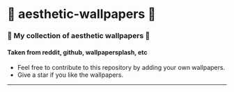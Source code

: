 # 🌟 aesthetic-wallpapers 🌟

### 🍿 My collection of aesthetic wallpapers 🍿

#### Taken from reddit, github, wallpapersplash, etc

* Feel free to contribute to this repository by adding your own wallpapers.
* Give a star if you like the wallpapers.

---
